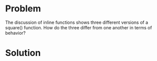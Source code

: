 # Problem
The discussion of inline functions shows three different versions of a square() function.
How do the three differ from one another in terms of behavior?
# Solution
